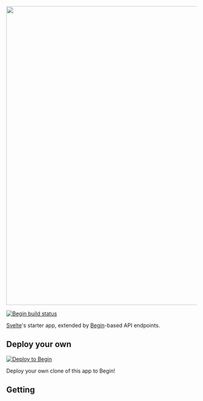 <img src="https://static.begin.app/node-svelte/readme-banner.png" width="788">

[![Begin build status](https://buildstatus.begin.app/run-ii8/status.svg)](https://begin.com)

[Svelte](https://svelte.dev)'s starter app, extended by [Begin](https://begin.com)-based API endpoints.

## Deploy your own

[![Deploy to Begin](https://static.begin.com/deploy-to-begin.svg)](https://begin.com/apps/create?template=https://github.com/begin-examples/node-svelte)

Deploy your own clone of this app to Begin!

## Getting 
